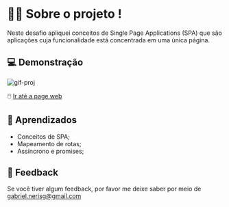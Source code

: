 # 🧑‍💻 Sobre o projeto !

Neste desafio apliquei conceitos de Single Page Applications (SPA) que são aplicações cuja funcionalidade está concentrada em uma única página. 

## 💻 Demonstração

![gif-proj](https://user-images.githubusercontent.com/87450820/185651715-c0daa455-ed92-4f62-908c-d1253878c499.gif)


🖱️ <a href="https://spa-universe-pearl.vercel.app/">Ir até a page web </a>

## 📓 Aprendizados


- Conceitos de SPA;
- Mapeamento de rotas;
- Assíncrono e promises;


## 👀 Feedback

Se você tiver algum feedback, por favor me deixe saber por meio de gabriel.nerisg@gmail.com
